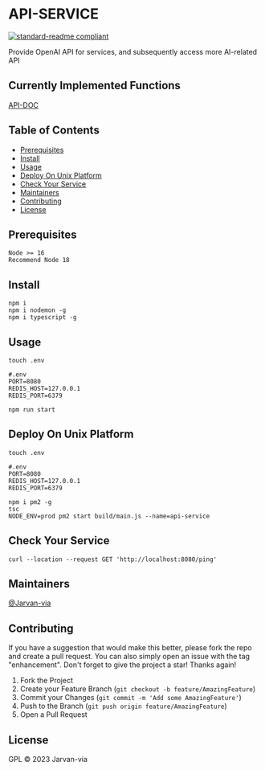 # API-SERVICE

[![standard-readme compliant](https://img.shields.io/badge/standard--readme-OK-green.svg?style=flat-square)](https://github.com/RichardLitt/standard-readme)

Provide OpenAI API for services, and subsequently access more AI-related API
## Currently Implemented Functions
[API-DOC](https://github.com/Jarvan-via/api-service/blob/master/API.md)


## Table of Contents
- [Prerequisites](#Prerequisites)
- [Install](#install)
- [Usage](#usage)
- [Deploy On Unix Platform](#deploy-on-unix-platform)
- [Check Your Service](#check-your-service)
- [Maintainers](#maintainers)
- [Contributing](#contributing)
- [License](#license)

## Prerequisites
```
Node >= 16
Recommend Node 18
```
## Install

```
npm i 
npm i nodemon -g
npm i typescript -g
```

## Usage

```
touch .env
```
```
#.env
PORT=8080
REDIS_HOST=127.0.0.1
REDIS_PORT=6379
```
```
npm run start
```
## Deploy On Unix Platform
```
touch .env
```
```
#.env
PORT=8080
REDIS_HOST=127.0.0.1
REDIS_PORT=6379
```
```
npm i pm2 -g
tsc
NODE_ENV=prod pm2 start build/main.js --name=api-service
```
## Check Your Service
```
curl --location --request GET 'http://localhost:8080/ping'
```
## Maintainers

[@Jarvan-via](https://github.com/Jarvan-via)

## Contributing

If you have a suggestion that would make this better, please fork the repo and create a pull request. You can also simply open an issue with the tag "enhancement".
Don't forget to give the project a star! Thanks again!

1. Fork the Project
2. Create your Feature Branch (`git checkout -b feature/AmazingFeature`)
3. Commit your Changes (`git commit -m 'Add some AmazingFeature'`)
4. Push to the Branch (`git push origin feature/AmazingFeature`)
5. Open a Pull Request

## License

GPL © 2023 Jarvan-via
